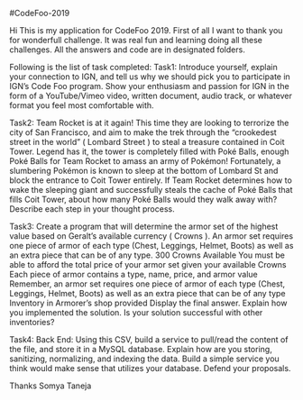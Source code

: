 #CodeFoo-2019

Hi This is my application for CodeFoo 2019. First of all I want to thank you for wonderfull challenge. It was real fun and learning doing all these challenges. All the answers and code are in designated folders. 

Following is the list of task completed:
Task1: Introduce yourself, explain your connection to IGN, and tell us why we should pick you to participate in IGN’s Code Foo program. Show your enthusiasm and passion for IGN in the form of a YouTube/Vimeo video, written document, audio track, or whatever format you feel most comfortable with.

Task2: Team Rocket is at it again! This time they are looking to terrorize the city of San Francisco, and aim to make the trek through the “crookedest street in the world” ( Lombard Street ) to steal a treasure contained in Coit Tower. Legend has it, the tower is completely filled with Poké Balls, enough Poké Balls for Team Rocket to amass an army of Pokémon! Fortunately, a slumbering Pokémon is known to sleep at the bottom of Lombard St and block the entrance to Coit Tower entirely. If Team Rocket determines how to wake the sleeping giant and successfully steals the cache of Poké Balls that fills Coit Tower, about how many Poké Balls would they walk away with? Describe each step in your thought process.

Task3: Create a program that will determine the armor set of the highest value based on Geralt’s available currency ( Crowns ). An armor set requires one piece of armor of each type (Chest, Leggings, Helmet, Boots) as well as an extra piece that can be of any type.
300 Crowns Available
You must be able to afford the total price of your armor set given your available Crowns
Each piece of armor contains a type, name, price, and armor value
Remember, an armor set requires one piece of armor of each type (Chest, Leggings, Helmet, Boots) as well as an extra piece that can be of any type
Inventory in Armorer’s shop provided
Display the final answer.
Explain how you implemented the solution. Is your solution successful with other inventories?

Task4: Back End:
Using this CSV, build a service to pull/read the content of the file, and store it in a MySQL database. Explain how are you storing, sanitizing, normalizing, and indexing the data.
Build a simple service you think would make sense that utilizes your database. Defend your proposals.


Thanks
Somya Taneja





